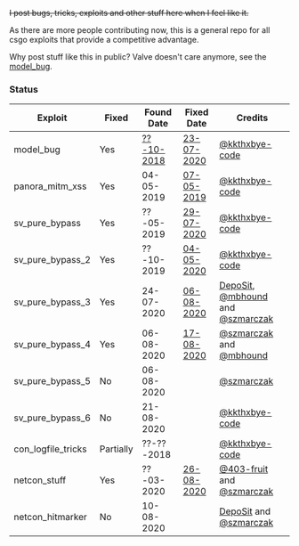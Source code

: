 ~~I post bugs, tricks, exploits and other stuff here when I feel like it.~~

As there are more people contributing now, this is a general repo for all csgo exploits that provide a competitive advantage.

Why post stuff like this in public? Valve doesn't care anymore, see the [model_bug](model_bug).

### Status

| Exploit            | Fixed     | Found Date | Fixed Date  | Credits        |
|--------------------|-----------|------------|-------------|----------------|
| model_bug          | Yes       | [??-10-2018](https://github.com/ValveSoftware/csgo-osx-linux/issues/1888) | [23-07-2020](https://blog.counter-strike.net/index.php/2020/07/30991/) | [@kkthxbye-code](https://github.com/kkthxbye-code) |
| panora_mitm_xss    | Yes       | 04-05-2019 | [07-05-2019](https://blog.counter-strike.net/index.php/2019/05/24111/) | [@kkthxbye-code](https://github.com/kkthxbye-code) |
| sv_pure_bypass     | Yes       | ??-05-2019 | [29-07-2020](https://blog.counter-strike.net/index.php/2020/07/31071/) | [@kkthxbye-code](https://github.com/kkthxbye-code) |
| sv_pure_bypass_2   | Yes       | ??-10-2019 | [04-05-2020](https://blog.counter-strike.net/index.php/2020/05/30002/) | [@kkthxbye-code](https://github.com/kkthxbye-code) |
| sv_pure_bypass_3   | Yes       | 24-07-2020 | [06-08-2020](https://blog.counter-strike.net/index.php/2020/08/31269/) | [DepoSit](https://www.youtube.com/watch?v=aL2rQzhFTn4), [@mbhound](https://github.com/mbhound) and [@szmarczak](https://github.com/szmarczak) |
| sv_pure_bypass_4   | Yes       | 06-08-2020 | [17-08-2020](https://blog.counter-strike.net/index.php/2020/08/31374/) | [@szmarczak](https://github.com/szmarczak) and [@mbhound](https://github.com/mbhound) |
| sv_pure_bypass_5   | No        | 06-08-2020 |             | [@szmarczak](https://github.com/szmarczak) |
| sv_pure_bypass_6   | No        | 21-08-2020 |             | [@kkthxbye-code](https://github.com/kkthxbye-code) |
| con_logfile_tricks | Partially | ??-??-2018 |             | [@kkthxbye-code](https://github.com/kkthxbye-code) |
| netcon_stuff       | Yes       | ??-03-2020 | [26-08-2020](https://blog.counter-strike.net/index.php/2020/08/31476/) | [@403-fruit](https://github.com/403-Fruit) and [@szmarczak](https://github.com/szmarczak) |
| netcon_hitmarker   | No        | 10-08-2020 |             | [DepoSit](https://youtu.be/T7ShZxNGr5E?t=226) and [@szmarczak](https://github.com/szmarczak) |
